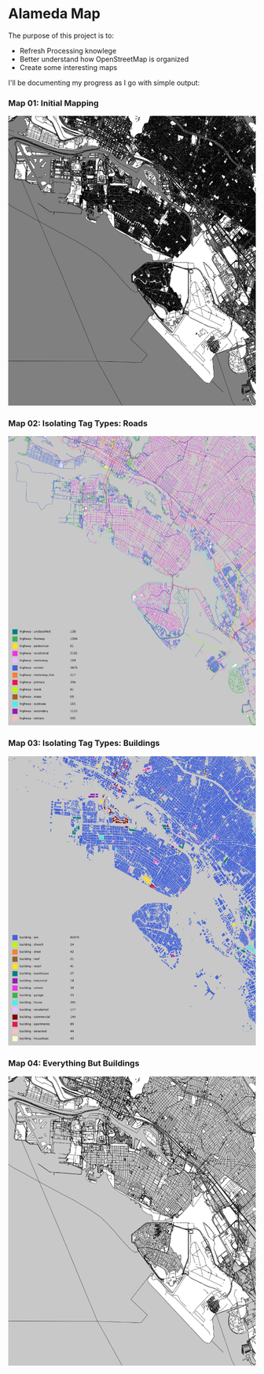 # Alameda Map

The purpose of this project is to:

- Refresh Processing knowlege
- Better understand how OpenStreetMap is organized
- Create some interesting maps

I'll be documenting my progress as I go with simple output:

### Map 01: Initial Mapping

![map01](output_tests/map01.png)

### Map 02: Isolating Tag Types: Roads

![map02](output_tests/map02.png)

### Map 03: Isolating Tag Types: Buildings

![map03](output_tests/map03.png)

### Map 04: Everything But Buildings

![map04](output_tests/map04.png)


